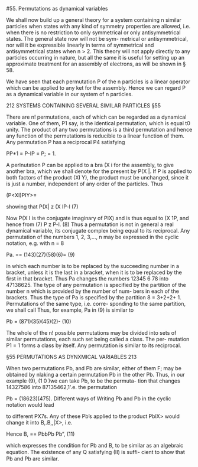 #55. Permutations as dynamical variables

We shall now build up a general theory for a system containing n
similar particles when states with any kind of symmetry properties
are allowed, i.e. when there is no restriction to only symmetrical or
only antisymmetrical states. The general state now will not be sym-
metrical or antisymmetrical, nor will it be expressible linearly in
terms of symmetrical and antisymmetrical states when n > 2. This
theory will not apply directly to any particles occurring in nature,
but all the same it is useful for setting up an approximate treatment
for an assembly of electrons, as will be shown in § 58.

We have seen that each permutation P of the n particles is a linear
operator which can be applied to any ket for the assembly. Hence
we can regard P as a dynamical variable in our system of n particles.

212 SYSTEMS CONTAINING SEVERAL SIMILAR PARTICLES §55

There are n! permutations, each of which can be regarded as a
dynamical variable. One of them, P1 say, is the identical permutation,
which is equal t0 unity. The product of any two permutations is a
third permutation and hence any function of the permutations is
reducible to a linear function of them. Any permutation P has a
reciprocal P4 satisfying

PP*1 = P-IP = P; = 1.

A perlnutation P can be applied to a bra (X i for the assembly,
to give another bra, which we shall denote for the present by P(X |.
If P is applied to both factors of the product (XI Y), the product
must be unchanged, since it is just a number, independent of any
order of the particles. Thus

(P<XI)PIY>=<XIY>

showing that P(X| z (X IP-l (7)

Now P(X I is the conjugate imaginary of PIX) and is thus equal to
(X 1P, and hence from (7)
P z P-l. (8)
Thus a permutation is not in general a real dynamical variable, its
conjugate complex being equal to its reciprocal.
Any permutation of the numbers 1, 2, 3,..., n may be expressed in
the cyclic notation, e.g. with n = 8

Pa. == (143)(27)(58)(6)= (9)

in which each number is to be replaced by the succeeding number in
a bracket, unless it is the last in a bracket, when it is to be replaced
by the first in that bracket. Thus Pa changes the numbers 12345 6 78
into 47138625. The type of any permutation is specified by the
partition of the number n which is provided by the number of num-
bers in each of the brackets. Thus the type of Pa is specified by the
partition 8 = 3+2+2+ 1. Permutations of the same type, i.e. corre-
sponding to the same partition, we shall call  Thus, for
example, Pa in (9) is similar to

Pb = (871)(35)(45)(2)- (10)

The whole of the n! possible permutations may be divided into sets
of similar permutations, each such set being called a class. The per-
mutation P1 = 1 forms a class by itself. Any permutation is similar
to its reciprocal.

§55 PERMUTATIONS AS DYNXMICAL VARIABLES 213

When two permutations Pb, and Pb are similar, either of them F;
may be obtained by nlaking a certain permutation Pb in the other
Pb. Thus, in our example (9), (1 0 )we can take Pb, to be the permuta-
tion that changes 14327586 into 87135462,1'.e. the permutation

Pb = (18623)(475).
Different ways of Writing Pb and Pb in the cyclic notation would lead

to different PX7s. Any of these Pb’s applied to the product PblX>
would change it into B,.B,,|X>, i.e.

Hence B, == PbbPb Pb“, (11)

which expresses the condition for Pb and B, to be similar as an
algebraic equation. The existence of any Q satisfying (II) is sufﬁ-
cient to show that Pb and Pb are similar.
